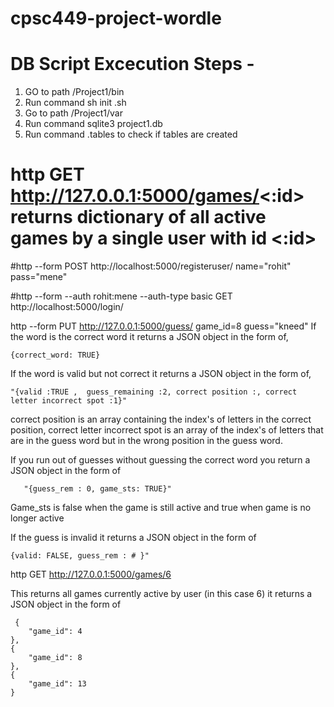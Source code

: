 # cpsc449-project-wordle

# DB Script Excecution Steps -
   1) GO to path /Project1/bin
   2) Run command sh init .sh
   3) Go to path /Project1/var
   4) Run command  sqlite3 project1.db
   5) Run command .tables  to check if tables are created

# http GET http://127.0.0.1:5000/games/<:id> returns dictionary of all active games by a single user with id <:id>

#http --form POST http://localhost:5000/registeruser/ name="rohit" pass="mene"

#http --form --auth rohit:mene --auth-type basic GET http://localhost:5000/login/

http --form PUT http://127.0.0.1:5000/guess/ game_id=8 guess="kneed"
If the word is the correct word it returns a JSON object in the form of,        

    {correct_word: TRUE}

If the word is valid but not correct it returns a JSON object in the form of, 

    "{valid :TRUE ,  guess_remaining :2, correct position :, correct letter incorrect spot :1}"

correct position is an array containing the index's of letters in the correct position, correct letter incorrect spot is an array of the index's of letters that 
are in the guess word but in the wrong position in the guess word. 

If you run out of guesses without guessing the correct word you return a JSON object in the form of 

       "{guess_rem : 0, game_sts: TRUE}"

Game_sts is false when the game is still active and true when game is no longer active

If the guess is invalid it returns a JSON object in the form of 

    {valid: FALSE, guess_rem : # }"


http GET http://127.0.0.1:5000/games/6

This returns all games currently active by user (in this case 6) it returns a JSON object in the form of 

     {
        "game_id": 4
    },
    {
        "game_id": 8
    },
    {
        "game_id": 13
    }

